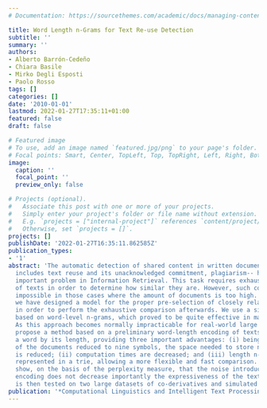 ```yaml
---
# Documentation: https://sourcethemes.com/academic/docs/managing-content/

title: Word Length n-Grams for Text Re-use Detection
subtitle: ''
summary: ''
authors:
- Alberto Barrón-Cedeño
- Chiara Basile
- Mirko Degli Esposti
- Paolo Rosso
tags: []
categories: []
date: '2010-01-01'
lastmod: 2022-01-27T17:35:11+01:00
featured: false
draft: false

# Featured image
# To use, add an image named `featured.jpg/png` to your page's folder.
# Focal points: Smart, Center, TopLeft, Top, TopRight, Left, Right, BottomLeft, Bottom, BottomRight.
image:
  caption: ''
  focal_point: ''
  preview_only: false

# Projects (optional).
#   Associate this post with one or more of your projects.
#   Simply enter your project's folder or file name without extension.
#   E.g. `projects = ["internal-project"]` references `content/project/deep-learning/index.md`.
#   Otherwise, set `projects = []`.
projects: []
publishDate: '2022-01-27T16:35:11.862585Z'
publication_types:
- '1'
abstract: 'The automatic detection of shared content in written documents --which
  includes text reuse and its unacknowledged commitment, plagiarism-- has become an
  important problem in Information Retrieval. This task requires exhaustive comparison
  of texts in order to determine how similar they are. However, such comparison is
  impossible in those cases where the amount of documents is too high. Therefore,
  we have designed a model for the proper pre-selection of closely related documents
  in order to perform the exhaustive comparison afterwards. We use a similarity measure
  based on word-level n-grams, which proved to be quite effective in many applications
  As this approach becomes normally impracticable for real-world large datasets, we
  propose a method based on a preliminary word-length encoding of texts, substituting
  a word by its length, providing three important advantages: (i) being the alphabet
  of the documents reduced to nine symbols, the space needed to store n-gram lists
  is reduced; (ii) computation times are decreased; and (iii) length n-grams can be
  represented in a trie, allowing a more flexible and fast comparison. We experimentally
  show, on the basis of the perplexity measure, that the noise introduced by the length
  encoding does not decrease importantly the expressiveness of the text. The method
  is then tested on two large datasets of co-derivatives and simulated plagiarism.'
publication: '*Computational Linguistics and Intelligent Text Processing*'
---
```

